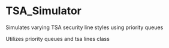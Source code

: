 # TSA_Simulator
Simulates varying TSA security line styles using priority queues

Utilizes priority queues and tsa lines class


